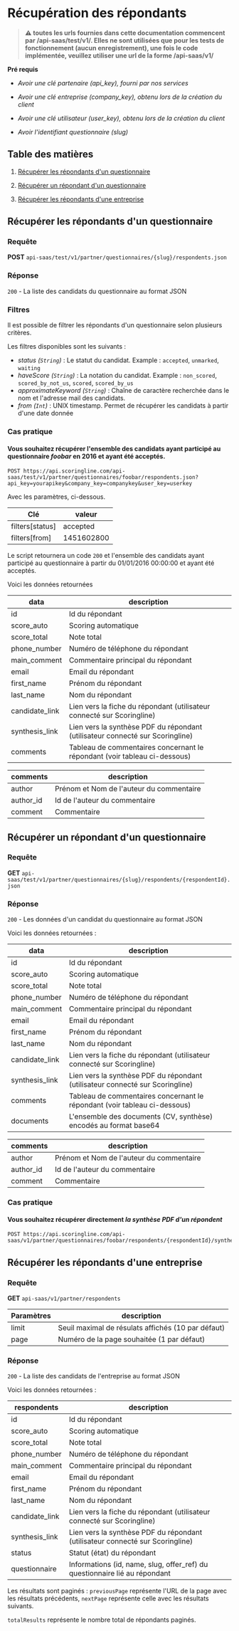 # Récupération des répondants

>**:warning: toutes les urls fournies dans cette documentation commencent par /api-saas/test/v1/. Elles ne sont utilisées que pour les tests de fonctionnement (aucun enregistrement), une fois le code implémentée, veuillez utiliser une url de la forme /api-saas/v1/**

**Pré requis**

- _Avoir une clé partenaire (api\_key), fourni par nos services_

- _Avoir une clé entreprise (company\_key), obtenu lors de la création du client_

- _Avoir une clé utilisateur (user\_key), obtenu lors de la création du client_

- _Avoir l'identifiant questionnaire (slug)_

## Table des matières

1. [Récupérer les répondants d'un questionnaire](#récupérer-les-répondants-dun-questionnaire)

2. [Récupérer un répondant d'un questionnaire](#récupérer-un-répondant-dun-questionnaire)

3. [Récupérer les répondants d'une entreprise](#récupérer-les-répondants-dune-entreprise)

## Récupérer les répondants d'un questionnaire

### Requête
**POST** `api-saas/test/v1/partner/questionnaires/{slug}/respondents.json`

### Réponse
`200` - La liste des candidats du questionnaire au format JSON

### Filtres
Il est possible de filtrer les répondants d'un questionnaire selon plusieurs critères.

Les filtres disponibles sont les suivants :
* *status (`String`)* : Le statut du candidat. Example : `accepted`, `unmarked`, `waiting`
* *haveScore (`String`)* : La notation du candidat. Example : `non_scored`, `scored_by_not_us`, `scored`, `scored_by_us`
* *approximateKeyword (`String`)* : Chaîne de caractère recherchée dans le nom et l'adresse mail des candidats.
* *from (`Int`)* : UNIX timestamp. Permet de récupérer les candidats à partir d'une date donnée

### Cas pratique

#### Vous souhaitez récupérer l'ensemble des candidats ayant participé au questionnaire *foobar* en 2016 et ayant été acceptés.

```
POST https://api.scoringline.com/api-saas/test/v1/partner/questionnaires/foobar/respondents.json?api_key=yourapikey&company_key=companykey&user_key=userkey
```

Avec les paramètres, ci-dessous.

Clé              | valeur
-----------------|------------------
filters[status]  | accepted 
filters[from]    | 1451602800 

Le script retournera un code `200` et l'ensemble des candidats ayant participé au questionnaire à partir du 01/01/2016 00:00:00 et ayant été acceptés.

Voici les données retournées

data             | description
-----------------|------------------
id               | Id du répondant 
score_auto       | Scoring automatique
score_total      | Note total
phone_number     | Numéro de téléphone du répondant
main_comment     | Commentaire principal du répondant
email            | Email du répondant 
first_name       | Prénom du répondant 
last_name        | Nom du répondant 
candidate_link   | Lien vers la fiche du répondant (utilisateur connecté sur Scoringline) 
synthesis_link   | Lien vers la synthèse PDF du répondant (utilisateur connecté sur Scoringline) 
comments         | Tableau de commentaires concernant le répondant (voir tableau ci-dessous)

comments  | description
----------|------------------
author    | Prénom et Nom de l'auteur du commentaire
author_id | Id de l'auteur du commentaire
comment   | Commentaire

## Récupérer un répondant d'un questionnaire

### Requête
**GET** `api-saas/test/v1/partner/questionnaires/{slug}/respondents/{respondentId}.json`

### Réponse
`200` - Les données d'un candidat du questionnaire au format JSON

Voici les données retournées :

data             | description
-----------------|------------------
id               | Id du répondant 
score_auto       | Scoring automatique
score_total      | Note total
phone_number     | Numéro de téléphone du répondant
main_comment     | Commentaire principal du répondant
email            | Email du répondant 
first_name       | Prénom du répondant 
last_name        | Nom du répondant 
candidate_link   | Lien vers la fiche du répondant (utilisateur connecté sur Scoringline) 
synthesis_link   | Lien vers la synthèse PDF du répondant (utilisateur connecté sur Scoringline) 
comments         | Tableau de commentaires concernant le répondant (voir tableau ci-dessous)
documents        | L'ensemble des documents (CV, synthèse) encodés au format base64

comments  | description
----------|------------------
author    | Prénom et Nom de l'auteur du commentaire
author_id | Id de l'auteur du commentaire
comment   | Commentaire

### Cas pratique

#### Vous souhaitez récupérer directement *la synthèse PDF d'un répondent*

```
POST https://api.scoringline.com/api-saas/v1/partner/questionnaires/foobar/respondents/{respondentId}/synthesis.pdf'
```
## Récupérer les répondants d'une entreprise

### Requête
**GET** `api-saas/v1/partner/respondents`

Paramètres       | description
-----------------|------------------
limit            | Seuil maximal de résulats affichés (10 par défaut)
page             | Numéro de la page souhaitée (1 par défaut)

### Réponse
`200` - La liste des candidats de l'entreprise au format JSON

Voici les données retournées :

respondents      | description
-----------------|------------------
id               | Id du répondant 
score_auto       | Scoring automatique
score_total      | Note total
phone_number     | Numéro de téléphone du répondant
main_comment     | Commentaire principal du répondant
email            | Email du répondant 
first_name       | Prénom du répondant 
last_name        | Nom du répondant 
candidate_link   | Lien vers la fiche du répondant (utilisateur connecté sur Scoringline) 
synthesis_link   | Lien vers la synthèse PDF du répondant (utilisateur connecté sur Scoringline) 
status           | Statut (état) du répondant
questionnaire    | Informations (id, name, slug, offer_ref) du questionnaire lié au répondant

Les résultats sont paginés :
`previousPage` représente l'URL de la page avec les résultats précédents,
`nextPage` représente celle avec les résultats suivants.

`totalResults` représente le nombre total de répondants paginés.
